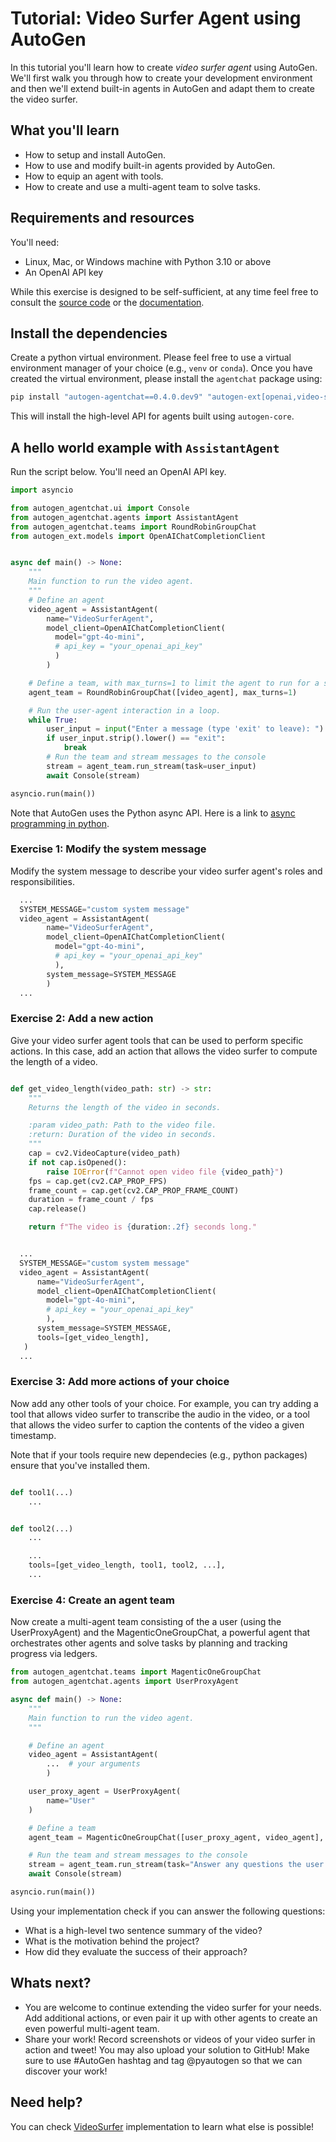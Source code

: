 # Tutorial: Video Surfer Agent using AutoGen

In this tutorial you'll learn how to create _video surfer agent_ using AutoGen.
We'll first walk you through how to create your development environment and then we'll extend
built-in agents in AutoGen and adapt them to create the video surfer.

## What you'll learn

- How to setup and install AutoGen.
- How to use and modify built-in agents provided by AutoGen.
- How to equip an agent with tools.
- How to create and use a multi-agent team to solve tasks.

## Requirements and resources

You'll need:

- Linux, Mac, or Windows machine with Python 3.10 or above
- An OpenAI API key

While this exercise is designed to be self-sufficient, at any time feel free to consult the [source code](https://aka.ms/autogen-gh) or the [documentation](https://microsoft.github.io/autogen/dev/).

## Install the dependencies

Create a python virtual environment. Please feel free to use a virtual environment manager of your choice (e.g., `venv` or `conda`). Once you have created the virtual environment, please install the `agentchat` package using:

```bash
pip install "autogen-agentchat==0.4.0.dev9" "autogen-ext[openai,video-surfer]==0.4.0.dev9"
```

This will install the high-level API for agents built using `autogen-core`.

## A hello world example with `AssistantAgent`

Run the script below. You'll need an OpenAI API key.

```python
import asyncio

from autogen_agentchat.ui import Console
from autogen_agentchat.agents import AssistantAgent
from autogen_agentchat.teams import RoundRobinGroupChat
from autogen_ext.models import OpenAIChatCompletionClient


async def main() -> None:
    """
    Main function to run the video agent.
    """
    # Define an agent
    video_agent = AssistantAgent(
        name="VideoSurferAgent",
        model_client=OpenAIChatCompletionClient(
          model="gpt-4o-mini",
          # api_key = "your_openai_api_key"
          )
        )

    # Define a team, with max_turns=1 to limit the agent to run for a single turn.
    agent_team = RoundRobinGroupChat([video_agent], max_turns=1)

    # Run the user-agent interaction in a loop.
    while True:
        user_input = input("Enter a message (type 'exit' to leave): ")
        if user_input.strip().lower() == "exit":
            break
        # Run the team and stream messages to the console
        stream = agent_team.run_stream(task=user_input)
        await Console(stream)

asyncio.run(main())
```

Note that AutoGen uses the Python async API. Here is a link to [async programming in python](https://docs.python.org/3/library/asyncio.html).

### Exercise 1: Modify the system message

Modify the system message to describe your video surfer agent's roles and responsibilities.

```python
  ...
  SYSTEM_MESSAGE="custom system message"
  video_agent = AssistantAgent(
        name="VideoSurferAgent",
        model_client=OpenAIChatCompletionClient(
          model="gpt-4o-mini",
          # api_key = "your_openai_api_key"
          ),
        system_message=SYSTEM_MESSAGE
        )
  ...
```

### Exercise 2: Add a new action

Give your video surfer agent tools that can be used to perform specific actions. In this case, add an action that allows the video surfer to compute the length of a video.

```python

def get_video_length(video_path: str) -> str:
    """
    Returns the length of the video in seconds.

    :param video_path: Path to the video file.
    :return: Duration of the video in seconds.
    """
    cap = cv2.VideoCapture(video_path)
    if not cap.isOpened():
        raise IOError(f"Cannot open video file {video_path}")
    fps = cap.get(cv2.CAP_PROP_FPS)
    frame_count = cap.get(cv2.CAP_PROP_FRAME_COUNT)
    duration = frame_count / fps
    cap.release()

    return f"The video is {duration:.2f} seconds long."


  ...
  SYSTEM_MESSAGE="custom system message"
  video_agent = AssistantAgent(
      name="VideoSurferAgent",
      model_client=OpenAIChatCompletionClient(
        model="gpt-4o-mini",
        # api_key = "your_openai_api_key"
        ),
      system_message=SYSTEM_MESSAGE,
      tools=[get_video_length],
   )
  ...

```

### Exercise 3: Add more actions of your choice

Now add any other tools of your choice. For example, you can try adding a tool that allows video surfer to transcribe the audio in the video, or a tool that allows the video surfer to caption the contents of the video a given timestamp.

Note that if your tools require new dependecies (e.g., python packages) ensure that you've installed them.

```python

def tool1(...)
    ...


def tool2(...)
    ...

    ...
    tools=[get_video_length, tool1, tool2, ...],
    ...
```

### Exercise 4: Create an agent team

Now create a multi-agent team consisting of the a user (using the UserProxyAgent) and the MagenticOneGroupChat, a powerful agent that orchestrates other agents and solve tasks by planning and tracking progress via ledgers.

```python
from autogen_agentchat.teams import MagenticOneGroupChat
from autogen_agentchat.agents import UserProxyAgent

async def main() -> None:
    """
    Main function to run the video agent.
    """

    # Define an agent
    video_agent = AssistantAgent(
        ...  # your arguments
        )

    user_proxy_agent = UserProxyAgent(
        name="User"
    )

    # Define a team
    agent_team = MagenticOneGroupChat([user_proxy_agent, video_agent], model_client=model_client,)

    # Run the team and stream messages to the console
    stream = agent_team.run_stream(task="Answer any questions the user asks about video.mp4.")
    await Console(stream)

asyncio.run(main())
```

Using your implementation check if you can answer the following questions:

- What is a high-level two sentence summary of the video?
- What is the motivation behind the project?
- How did they evaluate the success of their approach?

## Whats next?

- You are welcome to continue extending the video surfer for your needs. Add additional actions, or even pair it up with other agents to create an even powerful multi-agent team.
- Share your work! Record screenshots or videos of your video surfer in action and tweet! You may also upload your solution to GitHub! Make sure to use #AutoGen hashtag and tag @pyautogen so that we can discover your work!

## Need help?

You can check [VideoSurfer](https://github.com/microsoft/autogen/blob/c02d87e9cf90f4fd91da6b641f1de8077edb54db/python/packages/autogen-ext/src/autogen_ext/agents/video_surfer/_video_surfer.py) implementation to learn what else is possible!

